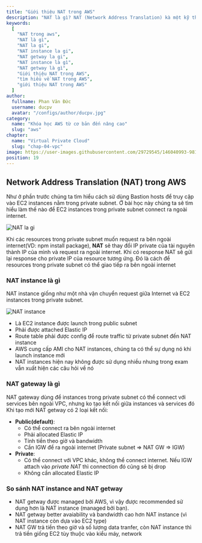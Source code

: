 ```yaml
---
title: "Giới thiệu NAT trong AWS"
description: "NAT là gì? NAT (Network Address Translation) kà một kỹ thuật cho phép chuyển đổi từ một địa chỉ IP này thành một địa chỉ IP khác."
keywords:
  [
    "NAT trong aws",
    "NAT là gì",
    "NAT la gi",
    "NAT instance la gi",
    "NAT getway la gi",
    "NAT instance là gì",
    "NAT getway là gì",
    "Giới thiệu NAT trong AWS",
    "tìm hiểu về NAT trong AWS",
    "giới thiệu NAT trong AWS"
  ]
author:
  fullname: Phan Văn Đức
  username: ducpv
  avatar: "/configs/author/ducpv.jpg"
category:
  name: "Khóa học AWS từ cơ bản đến nâng cao"
  slug: "aws"
chapter:
  name: "Virtual Private Cloud"
  slug: "chap-04-vpc"
image: https://user-images.githubusercontent.com/29729545/146040993-981308a2-2164-4fba-9bce-035e723d737b.png
position: 19
---
```


## Network Address Translation (NAT) trong AWS

Như ở phần trước chúng ta tìm hiểu cách sử dùng Bastion hosts để truy cập vào EC2 instances nằm trong private subnet. Ở bài học này chúng ta sẽ tìm hiểu làm thế nào để EC2 instances trong private subnet connect ra ngoài internet. 

![NAT la gi](https://user-images.githubusercontent.com/29729545/146040993-981308a2-2164-4fba-9bce-035e723d737b.png)

Khi các resources trong private subnet muốn request ra bên ngoài internet(VD: npm install package), **NAT** sẽ thay đổi IP private của tài nguyên thành IP của mình và request ra ngoài internet. Khi có response NAT sẽ gửi lại response cho private IP của resource tương ứng. Đó là cách để resources trong private subnet có thể giao tiếp ra bên ngoài internet

### NAT instance là gì

NAT instance giống như một nhà vận chuyển request giữa Internet và EC2 instances trong private subnet. 

![NAT instance](https://user-images.githubusercontent.com/29729545/146041464-e911b8ef-2b5c-4e31-8570-8e53740987e8.png)

- Là EC2 instance được launch trong public subnet
- Phải được attached Elastic IP
- Route table phải được config để route traffic từ private subnet đến NAT instance
- AWS cung cấp AMI cho NAT instances, chúng ta có thể sự dụng nó khi launch instance mới
- NAT instances hiện nay không được sử dụng nhiều nhưng trong exam vẫn xuất hiện các câu hỏi về nó

### NAT gateway là gì

NAT gateway dùng để instances trong private subnet có thể connect với services bên ngoài VPC, nhưng ko tạo kết nối giữa instances và services đó Khi tạo mới NAT getway có 2 loại kết nối:

- **Public(default)**:
  - Có thể connect ra bên ngoài internet
  - Phải allocated Elastic IP
  - Tính tiền theo giờ và bandwidth
  - Cần IGW để ra ngoài internet (Private subnet => NAT GW => IGW)
- **Private**:
  - Có thể connect với VPC khác, không thể connect internet. Nếu IGW attach vào _private NAT_ thì connection đó cũng sẽ bị drop
  - Không cần allocated Elastic IP

### So sánh NAT instance and NAT getway

- NAT getway được managed bởi AWS, vì vậy được recommended sử dụng hơn là NAT instance (managed bởi bạn).
- NAT getway better avaiability và bandwidth cao hơn NAT instance (vì NAT instance còn dựa vào EC2 type)
- NAT GW trả tiền theo giờ và số lượng data tranfer, còn NAT instance thì trả tiền giống EC2 tùy thuộc vào kiểu máy, network
